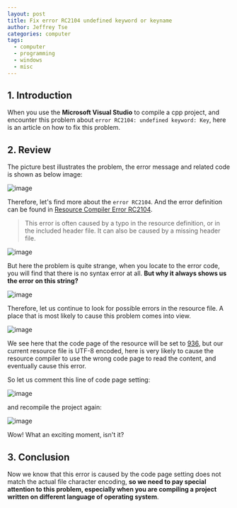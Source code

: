 ```yaml
---
layout: post
title: Fix error RC2104 undefined keyword or keyname
author: Jeffrey Tse
categories: computer
tags:
  - computer
  - programming
  - windows
  - misc
---
```


## 1. Introduction

When you use the **Microsoft Visual Studio** to compile a cpp
project, and encounter this problem about `error RC2104: undefined keyword: Key`, here is an article on how to fix this problem.

## 2. Review

The picture best illustrates the problem, the error message and
related code is shown as below image:

![image](https://user-images.githubusercontent.com/9413601/98320058-0a11a100-201d-11eb-98bd-1423fbc9cf6d.png)

Therefore, let's find more about the `error RC2104`. And the error
definition can be found in [Resource Compiler Error RC2104](https://docs.microsoft.com/en-us/cpp/error-messages/tool-errors/resource-compiler-error-rc2104).

> This error is often caused by a typo in the resource definition,
> or in the included header file. It can also be caused by a missing
> header file.

![image](https://user-images.githubusercontent.com/9413601/98322246-f583d780-2021-11eb-97b6-cb9385e5beb1.png)

But here the problem is quite strange, when you locate to the error
code, you will find that there is no syntax error at all. **But why it
always shows us the error on this string?**

![image](https://user-images.githubusercontent.com/9413601/98322286-0c2a2e80-2022-11eb-8333-362c51bbf1bb.png)

Therefore, let us continue to look for possible errors in the resource
file. A place that is most likely to cause this problem comes into
view.

![image](https://user-images.githubusercontent.com/9413601/98322461-6b883e80-2022-11eb-9c7a-732bc48206da.png)

We see here that the code page of the resource will be set to
[936](https://www.wikiwand.com/en/Code_page_936), but our current resource file
is UTF-8 encoded, here is very likely to cause the resource compiler to
use the wrong code page to read the content, and eventually cause this
error.

So let us comment this line of code page setting:

![image](https://user-images.githubusercontent.com/9413601/98323261-5f04e580-2024-11eb-83ec-00a396a38cd5.png)

and recompile the project again:

![image](https://user-images.githubusercontent.com/9413601/98323441-b99e4180-2024-11eb-8500-7ae677d92f18.png)

Wow! What an exciting moment, isn't it?

## 3. Conclusion

Now we know that this error is caused by the code page setting does not
match the actual file character encoding, **so we need to pay special
attention to this problem, especially when you are compiling a project
written on different language of operating system**.

